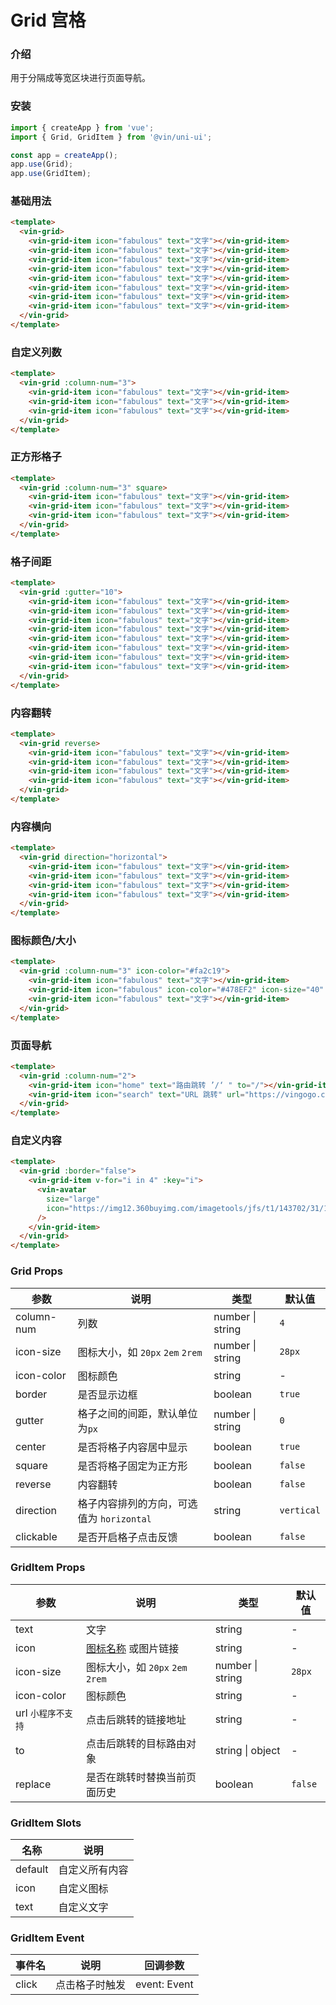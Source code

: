 # Grid 宫格

### 介绍

用于分隔成等宽区块进行页面导航。

### 安装

```javascript
import { createApp } from 'vue';
import { Grid, GridItem } from '@vin/uni-ui';

const app = createApp();
app.use(Grid);
app.use(GridItem);
```

### 基础用法

```html
<template>
  <vin-grid>
    <vin-grid-item icon="fabulous" text="文字"></vin-grid-item>
    <vin-grid-item icon="fabulous" text="文字"></vin-grid-item>
    <vin-grid-item icon="fabulous" text="文字"></vin-grid-item>
    <vin-grid-item icon="fabulous" text="文字"></vin-grid-item>
    <vin-grid-item icon="fabulous" text="文字"></vin-grid-item>
    <vin-grid-item icon="fabulous" text="文字"></vin-grid-item>
    <vin-grid-item icon="fabulous" text="文字"></vin-grid-item>
    <vin-grid-item icon="fabulous" text="文字"></vin-grid-item>
  </vin-grid>
</template>
```

### 自定义列数

```html
<template>
  <vin-grid :column-num="3">
    <vin-grid-item icon="fabulous" text="文字"></vin-grid-item>
    <vin-grid-item icon="fabulous" text="文字"></vin-grid-item>
    <vin-grid-item icon="fabulous" text="文字"></vin-grid-item>
  </vin-grid>
</template>
```

### 正方形格子

```html
<template>
  <vin-grid :column-num="3" square>
    <vin-grid-item icon="fabulous" text="文字"></vin-grid-item>
    <vin-grid-item icon="fabulous" text="文字"></vin-grid-item>
    <vin-grid-item icon="fabulous" text="文字"></vin-grid-item>
  </vin-grid>
</template>
```

### 格子间距

```html
<template>
  <vin-grid :gutter="10">
    <vin-grid-item icon="fabulous" text="文字"></vin-grid-item>
    <vin-grid-item icon="fabulous" text="文字"></vin-grid-item>
    <vin-grid-item icon="fabulous" text="文字"></vin-grid-item>
    <vin-grid-item icon="fabulous" text="文字"></vin-grid-item>
    <vin-grid-item icon="fabulous" text="文字"></vin-grid-item>
    <vin-grid-item icon="fabulous" text="文字"></vin-grid-item>
    <vin-grid-item icon="fabulous" text="文字"></vin-grid-item>
    <vin-grid-item icon="fabulous" text="文字"></vin-grid-item>
  </vin-grid>
</template>
```

### 内容翻转

```html
<template>
  <vin-grid reverse>
    <vin-grid-item icon="fabulous" text="文字"></vin-grid-item>
    <vin-grid-item icon="fabulous" text="文字"></vin-grid-item>
    <vin-grid-item icon="fabulous" text="文字"></vin-grid-item>
    <vin-grid-item icon="fabulous" text="文字"></vin-grid-item>
  </vin-grid>
</template>
```

### 内容横向

```html
<template>
  <vin-grid direction="horizontal">
    <vin-grid-item icon="fabulous" text="文字"></vin-grid-item>
    <vin-grid-item icon="fabulous" text="文字"></vin-grid-item>
    <vin-grid-item icon="fabulous" text="文字"></vin-grid-item>
    <vin-grid-item icon="fabulous" text="文字"></vin-grid-item>
  </vin-grid>
</template>
```

### 图标颜色/大小

```html
<template>
  <vin-grid :column-num="3" icon-color="#fa2c19">
    <vin-grid-item icon="fabulous" text="文字"></vin-grid-item>
    <vin-grid-item icon="fabulous" icon-color="#478EF2" icon-size="40" text="文字"></vin-grid-item>
    <vin-grid-item icon="fabulous" text="文字"></vin-grid-item>
  </vin-grid>
</template>
```

### 页面导航

```html
<template>
  <vin-grid :column-num="2">
    <vin-grid-item icon="home" text="路由跳转 ’/‘ " to="/"></vin-grid-item>
    <vin-grid-item icon="search" text="URL 跳转" url="https://vingogo.cn"></vin-grid-item>
  </vin-grid>
</template>
```

### 自定义内容

```html
<template>
  <vin-grid :border="false">
    <vin-grid-item v-for="i in 4" :key="i">
      <vin-avatar
        size="large"
        icon="https://img12.360buyimg.com/imagetools/jfs/t1/143702/31/16654/116794/5fc6f541Edebf8a57/4138097748889987.png"
      />
    </vin-grid-item>
  </vin-grid>
</template>
```

### Grid Props

| 参数       | 说明                                      | 类型             | 默认值     |
| ---------- | ----------------------------------------- | ---------------- | ---------- |
| column-num | 列数                                      | number \| string | `4`        |
| icon-size  | 图标大小，如 `20px` `2em` `2rem`          | number \| string | `28px`     |
| icon-color | 图标颜色                                  | string           | -          |
| border     | 是否显示边框                              | boolean          | `true`     |
| gutter     | 格子之间的间距，默认单位为`px`            | number \| string | `0`        |
| center     | 是否将格子内容居中显示                    | boolean          | `true`     |
| square     | 是否将格子固定为正方形                    | boolean          | `false`    |
| reverse    | 内容翻转                                  | boolean          | `false`    |
| direction  | 格子内容排列的方向，可选值为 `horizontal` | string           | `vertical` |
| clickable  | 是否开启格子点击反馈                      | boolean          | `false`    |

### GridItem Props

| 参数               | 说明                                              | 类型             | 默认值  |
| ------------------ | ------------------------------------------------- | ---------------- | ------- |
| text               | 文字                                              | string           | -       |
| icon               | [图标名称](/docs/components/icon.html) 或图片链接 | string           | -       |
| icon-size          | 图标大小，如 `20px` `2em` `2rem`                  | number \| string | `28px`  |
| icon-color         | 图标颜色                                          | string           | -       |
| url `小程序不支持` | 点击后跳转的链接地址                              | string           | -       |
| to                 | 点击后跳转的目标路由对象                          | string \| object | -       |
| replace            | 是否在跳转时替换当前页面历史                      | boolean          | `false` |

### GridItem Slots

| 名称    | 说明           |
| ------- | -------------- |
| default | 自定义所有内容 |
| icon    | 自定义图标     |
| text    | 自定义文字     |

### GridItem Event

| 事件名 | 说明           | 回调参数     |
| ------ | -------------- | ------------ |
| click  | 点击格子时触发 | event: Event |
